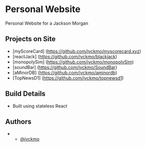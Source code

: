 # Personal Website
Personal Website for a Jackson Morgan

## Projects on Site
* [myScoreCard] (https://github.com/jvckmo/myscorecard.xyz)
* [reactJack] (https://github.com/jvckmo/blackjack)
* [monopolySim] (https://github.com/jvckmo/monopolySim)
* [soundBar] (https://github.com/jvckmo/SoundBar)
* [aMinorDB] (https://github.com/jvckmo/aminordb)
* [TopNewsD1] (https://github.com/jvckmo/topnewsd1)

## Build Details
* Built using stateless React

## Authors
* - [@jvckmo](https://www.github.com/jvckmo)